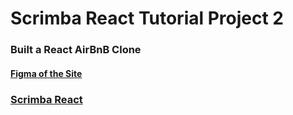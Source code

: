# Scrimba React Tutorial Project 2

### Built a React AirBnB Clone

#### [Figma of the Site](https://www.figma.com/file/4YjrygFEXOcDp9AAnVFv7o/Airbnb-Experiences)

### [Scrimba React](https://scrimba.com/learn/learnreact)
